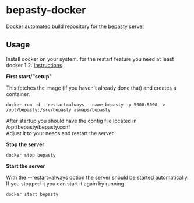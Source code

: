 # bepasty-docker

Docker automated build repository for the [bepasty server](https://github.com/bepasty/bepasty-server)

## Usage

Install docker on your system. for the restart feature you need at least docker 1.2.
[Instructions](http://docs.docker.com/installation/)


**First start/"setup"**

This fetches the image (if you haven't already done that) and creates a container.
```
docker run -d --restart=always --name bepasty -p 5000:5000 -v /opt/bepasty:/srv/bepasty asmaps/bepasty
```
After startup you should have the config file located in /opt/bepasty/bepasty.conf  
Adjust it to your needs and restart the server.

**Stop the server**

```
docker stop bepasty
```

**Start the server**

With the --restart=always option the server should be started automatically. If you stopped it you can start it again by
running
```
docker start bepasty
```
